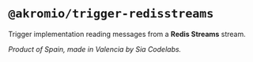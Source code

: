 # `@akromio/trigger-redisstreams`

Trigger implementation reading messages from a **Redis Streams** stream.

_Product of Spain, made in Valencia by Sia Codelabs._
